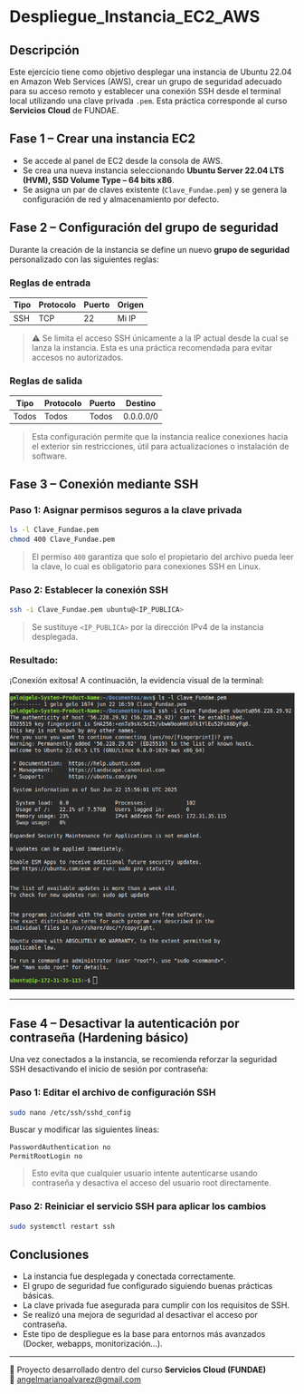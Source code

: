 
# Despliegue_Instancia_EC2_AWS

## Descripción

Este ejercicio tiene como objetivo desplegar una instancia de Ubuntu 22.04 en Amazon Web Services (AWS), crear un grupo de seguridad adecuado para su acceso remoto y establecer una conexión SSH desde el terminal local utilizando una clave privada `.pem`. Esta práctica corresponde al curso **Servicios Cloud** de FUNDAE.

## Fase 1 – Crear una instancia EC2

- Se accede al panel de EC2 desde la consola de AWS.
- Se crea una nueva instancia seleccionando **Ubuntu Server 22.04 LTS (HVM), SSD Volume Type – 64 bits x86**.
- Se asigna un par de claves existente (`Clave_Fundae.pem`) y se genera la configuración de red y almacenamiento por defecto.

## Fase 2 – Configuración del grupo de seguridad

Durante la creación de la instancia se define un nuevo **grupo de seguridad** personalizado con las siguientes reglas:

### Reglas de entrada

| Tipo         | Protocolo | Puerto | Origen      |
|--------------|-----------|--------|-------------|
| SSH          | TCP       | 22     | Mi IP       |

> ⚠️ Se limita el acceso SSH únicamente a la IP actual desde la cual se lanza la instancia. Esta es una práctica recomendada para evitar accesos no autorizados.

### Reglas de salida

| Tipo         | Protocolo | Puerto | Destino     |
|--------------|-----------|--------|-------------|
| Todos        | Todos     | Todos  | 0.0.0.0/0   |

> Esta configuración permite que la instancia realice conexiones hacia el exterior sin restricciones, útil para actualizaciones o instalación de software.

## Fase 3 – Conexión mediante SSH

### Paso 1: Asignar permisos seguros a la clave privada

```bash
ls -l Clave_Fundae.pem
chmod 400 Clave_Fundae.pem
```

> El permiso `400` garantiza que solo el propietario del archivo pueda leer la clave, lo cual es obligatorio para conexiones SSH en Linux.

### Paso 2: Establecer la conexión SSH

```bash
ssh -i Clave_Fundae.pem ubuntu@<IP_PUBLICA>
```

> Se sustituye `<IP_PUBLICA>` por la dirección IPv4 de la instancia desplegada.

### Resultado:

¡Conexión exitosa! A continuación, la evidencia visual de la terminal:

![Conexión SSH a instancia EC2](conexion_instancia.png)

---

## Fase 4 – Desactivar la autenticación por contraseña (Hardening básico)

Una vez conectados a la instancia, se recomienda reforzar la seguridad SSH desactivando el inicio de sesión por contraseña:

### Paso 1: Editar el archivo de configuración SSH

```bash
sudo nano /etc/ssh/sshd_config
```

Buscar y modificar las siguientes líneas:

```
PasswordAuthentication no
PermitRootLogin no
```

> Esto evita que cualquier usuario intente autenticarse usando contraseña y desactiva el acceso del usuario root directamente.

### Paso 2: Reiniciar el servicio SSH para aplicar los cambios

```bash
sudo systemctl restart ssh
```



## Conclusiones

- La instancia fue desplegada y conectada correctamente.
- El grupo de seguridad fue configurado siguiendo buenas prácticas básicas.
- La clave privada fue asegurada para cumplir con los requisitos de SSH.
- Se realizó una mejora de seguridad al desactivar el acceso por contraseña.
- Este tipo de despliegue es la base para entornos más avanzados (Docker, webapps, monitorización…).

---

📁 Proyecto desarrollado dentro del curso **Servicios Cloud (FUNDAE)**  
📧 angelmarianoalvarez@gmail.com
